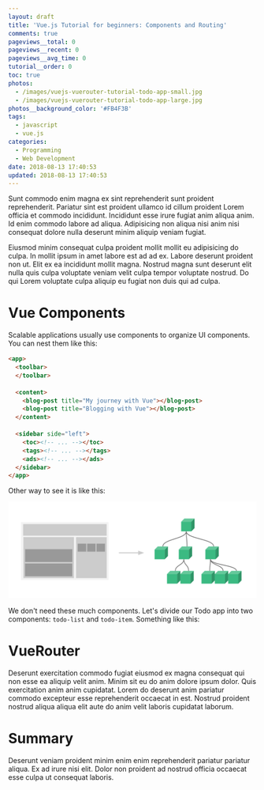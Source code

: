 ```yaml
---
layout: draft
title: 'Vue.js Tutorial for beginners: Components and Routing'
comments: true
pageviews__total: 0
pageviews__recent: 0
pageviews__avg_time: 0
tutorial__order: 0
toc: true
photos:
  - /images/vuejs-vuerouter-tutorial-todo-app-small.jpg
  - /images/vuejs-vuerouter-tutorial-todo-app-large.jpg
photos__background_color: '#FB4F3B'
tags:
  - javascript
  - vue.js
categories:
  - Programming
  - Web Development
date: 2018-08-13 17:40:53
updated: 2018-08-13 17:40:53
---
```



Sunt commodo enim magna ex sint reprehenderit sunt proident reprehenderit. Pariatur sint est proident ullamco id cillum proident Lorem officia et commodo incididunt. Incididunt esse irure fugiat anim aliqua anim. Id enim commodo labore ad aliqua. Adipisicing non aliqua nisi anim nisi consequat dolore nulla deserunt minim aliquip veniam fugiat.

<!-- more -->

Eiusmod minim consequat culpa proident mollit mollit eu adipisicing do culpa. In mollit ipsum in amet labore est ad ad ex. Labore deserunt proident non ut. Elit ex ea incididunt mollit magna. Nostrud magna sunt deserunt elit nulla quis culpa voluptate veniam velit culpa tempor voluptate nostrud. Do qui Lorem voluptate culpa aliquip eu fugiat non duis qui ad culpa.

# Vue Components

Scalable applications usually use components to organize UI components. You can nest them like this:

```html
<app>
  <toolbar>
  </toolbar>

  <content>
    <blog-post title="My journey with Vue"></blog-post>
    <blog-post title="Blogging with Vue"></blog-post>
  </content>

  <sidebar side="left">
    <toc><!-- ... --></toc>
    <tags><!-- ... --></tags>
    <ads><!-- ... --></ads>
  </sidebar>
</app>
```
Other way to see it is like this:

![vue components](/images/web-components-with-vue.png)

We don't need these much components. Let's divide our Todo app into two components: `todo-list` and `todo-item`.  Something like this:


# VueRouter

Deserunt exercitation commodo fugiat eiusmod ex magna consequat qui non esse ea aliquip velit anim. Minim sit eu do anim dolore ipsum dolor. Quis exercitation anim anim cupidatat. Lorem do deserunt anim pariatur commodo excepteur esse reprehenderit occaecat in est. Nostrud proident nostrud aliqua aliqua elit aute do anim velit laboris cupidatat laborum.


# Summary

Deserunt veniam proident minim enim enim reprehenderit pariatur pariatur aliqua. Ex ad irure nisi elit. Dolor non proident ad nostrud officia occaecat esse culpa ut consequat laboris.
